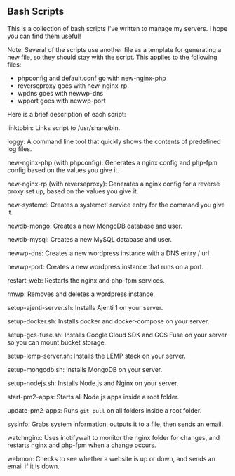 ## Bash Scripts
This is a collection of bash scripts I've written to manage my servers.  I hope you can find them useful!

Note: Several of the scripts use another file as a template for generating a new file, so they should stay with the script.  This applies to the following files:

* phpconfig and default.conf go with new-nginx-php
* reverseproxy goes with new-nginx-rp
* wpdns goes with newwp-dns
* wpport goes with newwp-port

Here is a brief description of each script:

linktobin: Links script to /usr/share/bin.

loggy: A command line tool that quickly shows the contents of predefined log files.

new-nginx-php (with phpconfig): Generates a nginx config and php-fpm config based on the values you give it.

new-nginx-rp (with reverseproxy): Generates a nginx config for a reverse proxy set up, based on the values you give it.

new-systemd: Creates a systemctl service entry for the command you give it.

newdb-mongo: Creates a new MongoDB database and user.

newdb-mysql: Creates a new MySQL database and user.

newwp-dns: Creates a new wordpress instance with a DNS entry / url.

newwp-port: Creates a new wordpress instance that runs on a port.

restart-web: Restarts the nginx and php-fpm services.

rmwp: Removes and deletes a wordpress instance.

setup-ajenti-server.sh: Installs Ajenti 1 on your server.

setup-docker.sh: Installs docker and docker-compose on your server.

setup-gcs-fuse.sh: Installs Google Cloud SDK and GCS Fuse on your server so you can mount bucket storage.

setup-lemp-server.sh: Installs the LEMP stack on your server.

setup-mongodb.sh: Installs MongoDB on your server.

setup-nodejs.sh: Installs Node.js and Nginx on your server.

start-pm2-apps: Starts all Node.js apps inside a root folder.

update-pm2-apps: Runs `git pull` on all folders inside a root folder.

sysinfo: Grabs system information, outputs it to a file, then sends an email. 

watchnginx: Uses inotifywait to monitor the nginx folder for changes, and restarts nginx and php-fpm when a change occurs.

webmon: Checks to see whether a website is up or down, and sends an email if it is down.